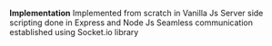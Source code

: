 **Implementation**
Implemented from scratch in Vanilla Js
Server side scripting done in Express and Node Js
Seamless communication established using Socket.io library

